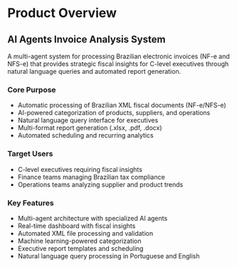# Product Overview

## AI Agents Invoice Analysis System

A multi-agent system for processing Brazilian electronic invoices (NF-e and NFS-e) that provides strategic fiscal insights for C-level executives through natural language queries and automated report generation.

### Core Purpose
- Automatic processing of Brazilian XML fiscal documents (NF-e/NFS-e)
- AI-powered categorization of products, suppliers, and operations
- Natural language query interface for executives
- Multi-format report generation (.xlsx, .pdf, .docx)
- Automated scheduling and recurring analytics

### Target Users
- C-level executives requiring fiscal insights
- Finance teams managing Brazilian tax compliance
- Operations teams analyzing supplier and product trends

### Key Features
- Multi-agent architecture with specialized AI agents
- Real-time dashboard with fiscal insights
- Automated XML file processing and validation
- Machine learning-powered categorization
- Executive report templates and scheduling
- Natural language query processing in Portuguese and English